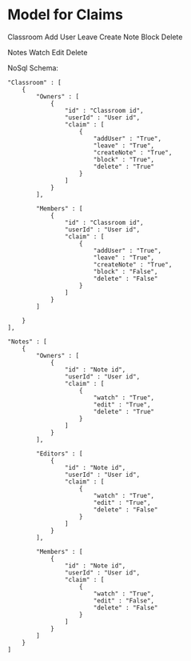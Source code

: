 # Model for Claims

Classroom 
    Add User
    Leave
    Create Note
    Block
    Delete


Notes
    Watch
    Edit
    Delete



NoSql Schema: 


    "Classroom" : [
        {
            "Owners" : [
                {
                    "id" : "Classroom id",
                    "userId" : "User id",
                    "claim" : [
                        {
                            "addUser" : "True",
                            "leave" : "True",
                            "createNote" : "True",
                            "block" : "True",
                            "delete" : "True"
                        }
                    ]   
                }
            ],

            "Members" : [
                {
                    "id" : "Classroom id",
                    "userId" : "User id", 
                    "claim" : [
                        {
                            "addUser" : "True",
                            "leave" : "True",
                            "createNote" : "True",
                            "block" : "False",
                            "delete" : "False"
                        }
                    ]
                }
            ]
            
        }
    ],
    
    "Notes" : [
        {
            "Owners" : [
                {
                    "id" : "Note id",
                    "userId" : "User id", 
                    "claim" : [
                        {
                            "watch" : "True",
                            "edit" : "True",
                            "delete" : "True"
                        }
                    ]
                }
            ],

            "Editors" : [
                {
                    "id" : "Note id",
                    "userId" : "User id", 
                    "claim" : [
                        {
                            "watch" : "True",
                            "edit" : "True",
                            "delete" : "False"
                        }
                    ]
                }
            ],

            "Members" : [
                {
                    "id" : "Note id",
                    "userId" : "User id", 
                    "claim" : [
                        {
                            "watch" : "True",
                            "edit" : "False",
                            "delete" : "False"
                        }
                    ]
                }
            ]
        }
    ]

